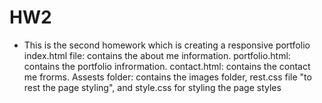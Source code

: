 # HW2
* This is the second homework which is creating a responsive portfolio
index.html file: contains the about me information. 
portfolio.html: contains the portfolio infrormation.
contact.html: contains the contact me frorms.
Assests folder: contains the images folder, rest.css file "to rest the page styling", and style.css for styling the page styles